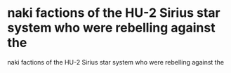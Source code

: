 # naki factions of the HU-2 Sirius star system who were rebelling against the

naki factions of the HU-2 Sirius star system who were rebelling against the
